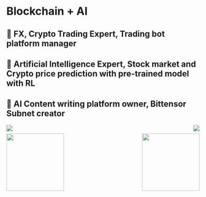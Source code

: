 # Blockchain + AI

## 🚀 FX, Crypto Trading Expert, Trading bot platform manager
## 🚀 Artificial Intelligence Expert, Stock market and Crypto price prediction with pre-trained model with RL
## 🚀 AI Content writing platform owner, Bittensor Subnet creator

<img align="left" src="https://visitor-badge.laobi.icu/badge?page_id=zerocrghost.zerocrghost" />
<img align="right" src="https://img.shields.io/github/followers/zerocrghost?label=Follow&style=social" />
<h1 align="center"></h1>
<img align="left" height="150px" src="https://github-readme-stats.vercel.app/api?username=zerocrghost&show_icons=true&theme=merko&count_private=true">
<img align="right" height="150px" src="https://github-readme-stats.vercel.app/api/top-langs/?username=zerocrghost&layout=compact&theme=merko&count_private=true">
